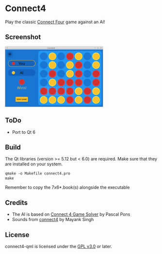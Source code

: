 # Connect4
Play the classic [Connect Four](https://en.wikipedia.org/wiki/Connect_Four) game against an AI!

## Screenshot

<img src="./screenshot.png?raw=true" alt="Screenshot" height="200"/>

## ToDo

* Port to Qt 6

## Build
The Qt libraries (version >= 5.12 but < 6.0) are required. Make sure that they are installed on your system.

    qmake -o Makefile connect4.pro
    make

Remember to copy the 7x6*.book(s) alongside the executable

## Credits

* The AI is based on [Connect 4 Game Solver](https://github.com/PascalPons/connect4) by Pascal Pons
* Sounds from [connect4](https://github.com/code-monk08/connect4) by Mayank Singh
    
## License
connect4-qml is licensed under the [GPL v3.0](http://www.gnu.org/licenses/gpl-3.0.en.html) or later. 
